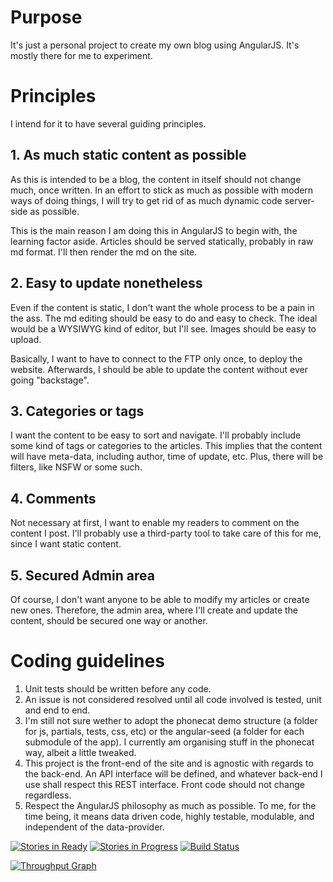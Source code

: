 # Purpose
It's just a personal project to create my own blog using AngularJS. It's mostly there for me to experiment.

# Principles

I intend for it to have several guiding principles.

## 1. As much static content as possible

As this is intended to be a blog, the content in itself should not change much, once written. 
In an effort to stick as much as possible with modern ways of doing things, I will try to get rid of as much dynamic code server-side as possible.

This is the main reason I am doing this in AngularJS to begin with, the learning factor aside.
Articles should be served statically, probably in raw md format. I'll then render the md on the site.

## 2. Easy to update nonetheless

Even if the content is static, I don't want the whole process to be a pain in the ass. 
The md editing should be easy to do and easy to check. The ideal would be a WYSIWYG kind of editor, but I'll see.
Images should be easy to upload. 

Basically, I want to have to connect to the FTP only once, to deploy the website. 
Afterwards, I should be able to update the content without ever going "backstage".

## 3. Categories or tags

I want the content to be easy to sort and navigate. I'll probably include some kind of tags or categories to the articles.
This implies that the content will have meta-data, including author, time of update, etc. Plus, there will be filters, like NSFW or some such.

## 4. Comments

Not necessary at first, I want to enable my readers to comment on the content I post.
I'll probably use a third-party tool to take care of this for me, since I want static content.

## 5. Secured Admin area

Of course, I don't want anyone to be able to modify my articles or create new ones. 
Therefore, the admin area, where I'll create and update the content, should be secured one way or another.

# Coding guidelines

1. Unit tests should be written before any code.
2. An issue is not considered resolved until all code involved is tested, unit and end to end.
3. I'm still not sure wether to adopt the phonecat demo structure (a folder for js, partials, tests, css, etc) or the angular-seed (a folder for each submodule of the app). I currently am organising stuff in the phonecat way, albeit a little tweaked.
4. This project is the front-end of the site and is agnostic with regards to the back-end. An API interface will be defined, and whatever back-end I use shall respect this REST interface. Front code should not change regardless.
5. Respect the AngularJS philosophy as much as possible. To me, for the time being, it means data driven code, highly testable, modulable, and independent of the data-provider.

[![Stories in Ready](https://badge.waffle.io/XannMagus/personal-blog.png?label=ready&title=Ready)](https://waffle.io/XannMagus/personal-blog)
[![Stories in Progress](https://badge.waffle.io/XannMagus/personal-blog.png?label=In%20Progress&title=In%20Progress)](https://waffle.io/XannMagus/personal-blog)
[![Build Status](https://travis-ci.org/XannMagus/personal-blog.svg?branch=master)](https://travis-ci.org/XannMagus/personal-blog)

[![Throughput Graph](https://graphs.waffle.io/XannMagus/personal-blog/throughput.svg)](https://waffle.io/XannMagus/personal-blog/metrics)
